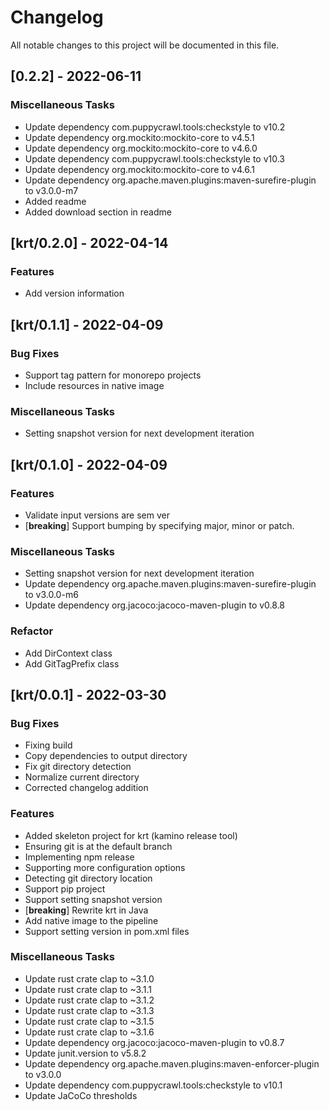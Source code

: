 # Changelog

All notable changes to this project will be documented in this file.

## [0.2.2] - 2022-06-11

### Miscellaneous Tasks

- Update dependency com.puppycrawl.tools:checkstyle to v10.2
- Update dependency org.mockito:mockito-core to v4.5.1
- Update dependency org.mockito:mockito-core to v4.6.0
- Update dependency com.puppycrawl.tools:checkstyle to v10.3
- Update dependency org.mockito:mockito-core to v4.6.1
- Update dependency org.apache.maven.plugins:maven-surefire-plugin to v3.0.0-m7
- Added readme
- Added download section in readme

## [krt/0.2.0] - 2022-04-14

### Features

- Add version information

## [krt/0.1.1] - 2022-04-09

### Bug Fixes

- Support tag pattern for monorepo projects
- Include resources in native image

### Miscellaneous Tasks

- Setting snapshot version for next development iteration

## [krt/0.1.0] - 2022-04-09

### Features

- Validate input versions are sem ver
- [**breaking**] Support bumping by specifying major, minor or patch.

### Miscellaneous Tasks

- Setting snapshot version for next development iteration
- Update dependency org.apache.maven.plugins:maven-surefire-plugin to v3.0.0-m6
- Update dependency org.jacoco:jacoco-maven-plugin to v0.8.8

### Refactor

- Add DirContext class
- Add GitTagPrefix class

## [krt/0.0.1] - 2022-03-30

### Bug Fixes

- Fixing build
- Copy dependencies to output directory
- Fix git directory detection
- Normalize current directory
- Corrected changelog addition

### Features

- Added skeleton project for krt (kamino release tool)
- Ensuring git is at the default branch
- Implementing npm release
- Supporting more configuration options
- Detecting git directory location
- Support pip project
- Support setting snapshot version
- [**breaking**] Rewrite krt in Java
- Add native image to the pipeline
- Support setting version in pom.xml files

### Miscellaneous Tasks

- Update rust crate clap to ~3.1.0
- Update rust crate clap to ~3.1.1
- Update rust crate clap to ~3.1.2
- Update rust crate clap to ~3.1.3
- Update rust crate clap to ~3.1.5
- Update rust crate clap to ~3.1.6
- Update dependency org.jacoco:jacoco-maven-plugin to v0.8.7
- Update junit.version to v5.8.2
- Update dependency org.apache.maven.plugins:maven-enforcer-plugin to v3.0.0
- Update dependency com.puppycrawl.tools:checkstyle to v10.1
- Update JaCoCo thresholds

<!-- generated by git-cliff -->
